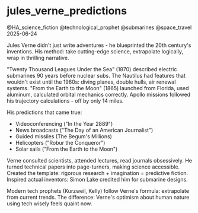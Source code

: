 # jules_verne_predictions
@HA_science_fiction @technological_prophet @submarines @space_travel
2025-06-24

Jules Verne didn't just write adventures - he blueprinted the 20th century's inventions.
His method: take cutting-edge science, extrapolate logically, wrap in thrilling narrative.

"Twenty Thousand Leagues Under the Sea" (1870) described electric submarines 90 years before nuclear subs.
The Nautilus had features that wouldn't exist until the 1960s: diving planes, double hulls, air renewal systems.
"From the Earth to the Moon" (1865) launched from Florida, used aluminum, calculated orbital mechanics correctly.
Apollo missions followed his trajectory calculations - off by only 14 miles.

His predictions that came true:
- Videoconferencing ("In the Year 2889")
- News broadcasts ("The Day of an American Journalist")
- Guided missiles (The Begum's Millions)
- Helicopters ("Robur the Conqueror")
- Solar sails ("From the Earth to the Moon")

Verne consulted scientists, attended lectures, read journals obsessively.
He turned technical papers into page-turners, making science accessible.
Created the template: rigorous research + imagination = predictive fiction.
Inspired actual inventors: Simon Lake credited him for submarine designs.

Modern tech prophets (Kurzweil, Kelly) follow Verne's formula: extrapolate from current trends.
The difference: Verne's optimism about human nature using tech wisely feels quaint now.